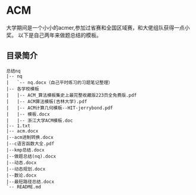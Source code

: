 # ACM
大学期间是一个小小的acmer,参加过省赛和全国区域赛，和大佬组队获得一点小奖。
以下是自己两年来做题总结的模板。

## 目录简介

```
总结nq
|-- nq
|   `-- nq.docx（自己平时练习的习题笔记整理）
|-- 各学校模板
|   |-- ACM_算法模板集史上最完整收藏版223页全免费版.pdf
|   |-- ACM算法模板(吉林大学).pdf
|   |-- ACM计算几何模板--HIT-jerrybond.pdf
|   |-- 模板.docx
|   |-- 浙江大学ACM模板.doc
|-- 1.txt
|-- acm.docx
|--acm进制转换.docx
|--c语言函数大全.pdf
|--kmp总结.docx
|--做题总结(nq).docx
|--动态.docx
|--动态规划.docx
|--数论.docx
|--最短路径总结.docx
`-- README.md
```
